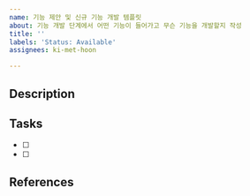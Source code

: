 ```yaml
---
name: 기능 제안 및 신규 기능 개발 템플릿
about: 기능 개발 단계에서 어떤 기능이 들어가고 무슨 기능을 개발할지 작성
title: ''
labels: 'Status: Available'
assignees: ki-met-hoon

---
```


## Description

## Tasks
- [ ] 
- [ ] 

## References
